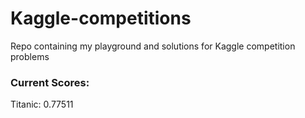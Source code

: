 # Kaggle-competitions
 Repo containing my playground and solutions for Kaggle competition problems

### Current Scores:

Titanic: 0.77511
